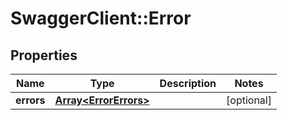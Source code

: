 # SwaggerClient::Error

## Properties
Name | Type | Description | Notes
------------ | ------------- | ------------- | -------------
**errors** | [**Array&lt;ErrorErrors&gt;**](ErrorErrors.md) |  | [optional] 


